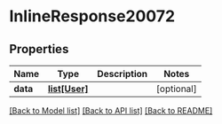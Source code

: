 # InlineResponse20072

## Properties
Name | Type | Description | Notes
------------ | ------------- | ------------- | -------------
**data** | [**list[User]**](User.md) |  | [optional] 

[[Back to Model list]](../README.md#documentation-for-models) [[Back to API list]](../README.md#documentation-for-api-endpoints) [[Back to README]](../README.md)

